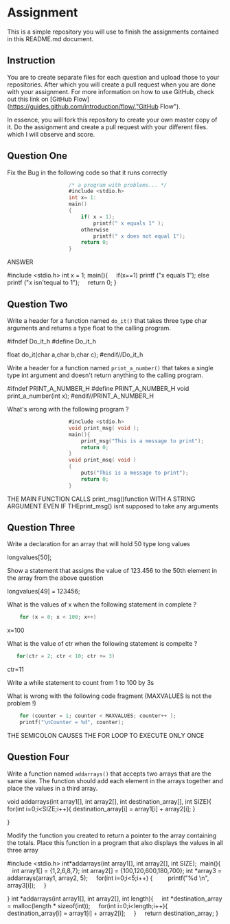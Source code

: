 # Assignment
This is a simple repository you will use to finish the assignments contained in this 
README.md document.

## Instruction
You are to create separate files for each question and upload those to your repositories. 
After which you will create a pull request when you are done with your assignment. 
For more information on how to use GitHub, check out this link on 
[GitHub Flow](https://guides.github.com/introduction/flow/,"GitHub Flow").

In essence, you will fork this repository to create your own master copy of it. Do the 
assignment and create a pull request with your different files. which I will observe and
score. 

## Question One
Fix the Bug in the following code so that it runs correctly
```objectivec
                    /* a program with problems... */
                    #include <stdio.h>
                    int x= 1:
                    main()
                    {
                        if( x = 1);
                            printf(" x equals 1" );
                        otherwise
                            printf(" x does not equal 1");
                        return 0;
                    }
```
ANSWER

#include
<stdio.h> 
int x = 1; 
main(){ 
    if(x==1) 
    printf ("x equals 1"); 
    else     printf ("x isn'tequal to  1");    
    return 0; 
    } 





## Question Two
Write a header for a function named ```do_it()``` that takes three type char 
arguments and returns a type float to the calling program.

#ifndef Do_it_h
#define Do_it_h

float do_it(char a,char b,char c);
#endif//Do_it_h






Write a header for a function named ```print_a_number()``` that takes a single
type int argument and doesn't return anything to the calling program.

#ifndef PRINT_A_NUMBER_H
#define PRINT_A_NUMBER_H
void print_a_number(int x);
#endif//PRINT_A_NUMBER_H






What's wrong with the following program ?
```objectivec
                    #include <stdio.h>
                    void print_msg( void );
                    main(){
                        print_msg("This is a message to print");
                        return 0;
                    }
                    void print_msq( void )
                    {
                        puts("This is a message to print");
                        return 0;
                    }
```

THE MAIN FUNCTION CALLS print_msg()function WITH A STRING ARGUMENT EVEN IF THEprint_msg() isnt supposed to take any arguments



## Question Three
Write a declaration for an array that will hold 50 type long values

longvalues[50];


Show a statement that assigns the value of 123.456 to the 50th element in the array
from the above question

longvalues[49] = 123456;

What is the values of x when the following statement in complete ?
```objectivec
    for (x = 0; x < 100; x++)
``` 

x=100



What is the value of ctr when the following statement is compelte ?
```objectivec 
   for(ctr = 2; ctr < 10; ctr += 3)
```

ctr=11

Write a while statement to count from 1 to 100 by 3s



What is wrong with the following code fragment (MAXVALUES is not the problem !)
```objectivec
    for (counter = 1; counter < MAXVALUES; counter++ );
    printf("\nCounter = %d", counter);
```
THE SEMICOLON CAUSES THE FOR LOOP TO EXECUTE ONLY ONCE
## Question Four
Write a function named ```addarrays()``` that accepts two arrays that are the same size. 
The function should add each element in the arrays together and place the values in a
third array.




void
addarrays(int array1[], int array2[], int destination_array[], int SIZE){ 
    for(int i=0;i<SIZE;i++){ 
    destination_array[i] = array1[i] +
array2[i]; 
} 

} 





Modify the function you created to return a pointer to the array containing the totals.
Place this function in a program that also displays the values in all three array






#include
<stdio.h> 
int*addarrays(int array1[], int array2[], int SIZE); 
 main(){ 
   int array1[] = {1,2,6,8,7}; 
   int array2[] = {100,120,600,180,700}; 
 int *array3 = addarrays(array1, array2, 5);
    for(int i=0;i<5;i++) {         printf("%d \n", array3[i]);     } 

} 
int
*addarrays(int array1[], int array2[], int length){     int *destination_array = malloc(length *
sizeof(int));     for(int
i=0;i<length;i++){ 
        destination_array[i] = array1[i] +
array2[i]; 
    } 
    return destination_array; } 

 


